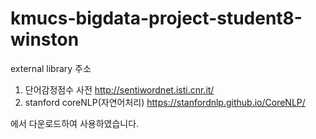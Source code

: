 # kmucs-bigdata-project-student8-winston


external library 주소
1. 단어감정점수 사전
http://sentiwordnet.isti.cnr.it/
2. stanford coreNLP(자연어처리)
https://stanfordnlp.github.io/CoreNLP/

에서 다운로드하여 사용하였습니다.
